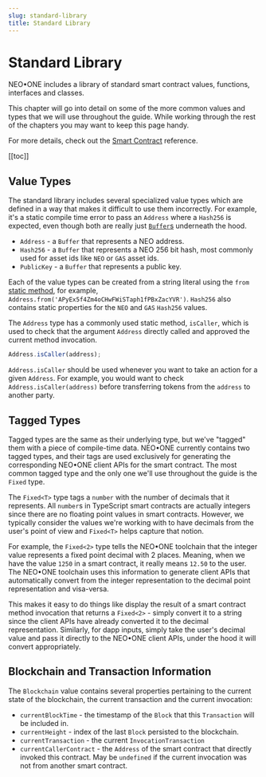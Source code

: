 ```yaml
---
slug: standard-library
title: Standard Library
---
```

# Standard Library

NEO•ONE includes a library of standard smart contract values, functions, interfaces and classes.

This chapter will go into detail on some of the more common values and types that we will use throughout the guide. While working through the rest of the chapters you may want to keep this page handy.

For more details, check out the [Smart Contract](/docs/smart-contract) reference.

[[toc]]

## Value Types

The standard library includes several specialized value types which are defined in a way that makes it difficult to use them incorrectly. For example, it's a static compile time error to pass an `Address` where a `Hash256` is expected, even though both are really just [`Buffer`s](https://nodejs.org/api/buffer.html) underneath the hood.

  - `Address` - a `Buffer` that represents a NEO address.
  - `Hash256` - a `Buffer` that represents a NEO 256 bit hash, most commonly used for asset ids like `NEO` or `GAS` asset ids.
  - `PublicKey` - a `Buffer` that represents a public key.

Each of the value types can be created from a string literal using the `from` [static method](https://www.typescriptlang.org/docs/handbook/classes.html#static-properties), for example, `Address.from('APyEx5f4Zm4oCHwFWiSTaph1fPBxZacYVR')`. `Hash256` also contains static properties for the `NEO` and `GAS` `Hash256` values.

The `Address` type has a commonly used static method, `isCaller`, which is used to check that the argument `Address` directly called and approved the current method invocation.

```typescript
Address.isCaller(address);
```

`Address.isCaller` should be used whenever you want to take an action for a given `Address`. For example, you would want to check `Address.isCaller(address)` before transferring tokens from the `address` to another party.

## Tagged Types

Tagged types are the same as their underlying type, but we've "tagged" them with a piece of compile-time data. NEO•ONE currently contains two tagged types, and their tags are used exclusively for generating the corresponding NEO•ONE client APIs for the smart contract. The most common tagged type and the only one we'll use throughout the guide is the `Fixed` type.

The `Fixed<T>` type tags a `number` with the number of decimals that it represents. All `number`s in TypeScript smart contracts are actually integers since there are no floating point values in smart contracts. However, we typically consider the values we're working with to have decimals from the user's point of view and `Fixed<T>` helps capture that notion.

For example, the `Fixed<2>` type tells the NEO•ONE toolchain that the integer value represents a fixed point decimal with 2 places. Meaning, when we have the value `1250` in a smart contract, it really means `12.50` to the user. The NEO•ONE toolchain uses this information to generate client APIs that automatically convert from the integer representation to the decimal point representation and visa-versa.

This makes it easy to do things like display the result of a smart contract method invocation that returns a `Fixed<2>` - simply convert it to a string since the client APIs have already converted it to the decimal representation. Similarly, for dapp inputs, simply take the user's decimal value and pass it directly to the NEO•ONE client APIs, under the hood it will convert appropriately.

## Blockchain and Transaction Information

The `Blockchain` value contains several properties pertaining to the current state of the blockchain, the current transaction and the current invocation:

  - `currentBlockTime` - the timestamp of the `Block` that this `Transaction` will be included in.
  - `currentHeight` - index of the last `Block` persisted to the blockchain.
  - `currentTransaction` - the current `InvocationTransaction`
  - `currentCallerContract` - the `Address` of the smart contract that directly invoked this contract. May be `undefined` if the current invocation was not from another smart contract.
